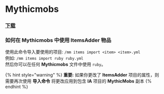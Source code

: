 # Mythicmobs

### [下载](https://www.spigotmc.org/resources/%E2%9A%94-mythicmobs-free-version-%E2%96%BAthe-1-custom-mob-creator%E2%97%84.5702/)

### 如何在 Mythicmobs 中使用 ItemsAdder 物品

使用此命令导入要使用的项目: `/mm items import <item> <item>.yml`  
例如: `/mm items import ruby ruby.yml`  
然后你可以在任何 **Mythicmobs** 文件中使用 `ruby`。

{% hint style="warning" %}
**重要:** 如果你更改了 **ItemsAdder** 项目的属性，则需要再次使用 **导入命令** 将更改应用到包含 **IA** 项目的 **MythicMobs** 副本
{% endhint %}




